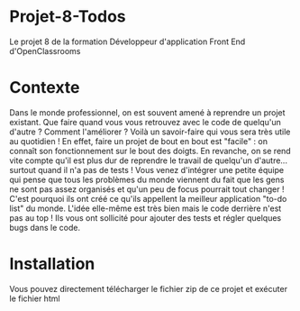 # Projet-8-Todos
Le projet 8 de la formation Développeur d'application Front End d'OpenClassrooms

# Contexte 
Dans le monde professionnel, on est souvent amené à reprendre un projet existant. Que faire quand vous vous retrouvez avec le code de quelqu'un d'autre ?
Comment l'améliorer ? Voilà un savoir-faire qui vous sera très utile au quotidien !
En effet, faire un projet de bout en bout est "facile" : on connaît son fonctionnement sur le bout des doigts. 
En revanche, on se rend vite compte qu'il est plus dur de reprendre le travail de quelqu'un d'autre... surtout quand il n'a pas de tests !
Vous venez d'intégrer une petite équipe qui pense que tous les problèmes du monde viennent du fait que les gens ne sont pas assez organisés et qu'un peu de focus pourrait tout changer ! 
C'est pourquoi ils ont créé ce qu'ils appellent la meilleur application "to-do list" du monde. L'idée elle-même est très bien mais le code derrière n'est pas au top ! 
Ils vous ont sollicité pour ajouter des tests et régler quelques bugs dans le code.

# Installation
Vous pouvez directement télécharger le fichier zip de ce projet et exécuter le fichier html 
